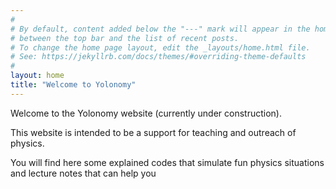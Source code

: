 ```yaml
---
#
# By default, content added below the "---" mark will appear in the home page
# between the top bar and the list of recent posts.
# To change the home page layout, edit the _layouts/home.html file.
# See: https://jekyllrb.com/docs/themes/#overriding-theme-defaults
#
layout: home
title: "Welcome to Yolonomy"
---
```


Welcome to the Yolonomy website (currently under construction).

This website is intended to be a support for teaching and outreach of physics. 

You will find here some explained codes that simulate fun physics situations and lecture notes that can help you 